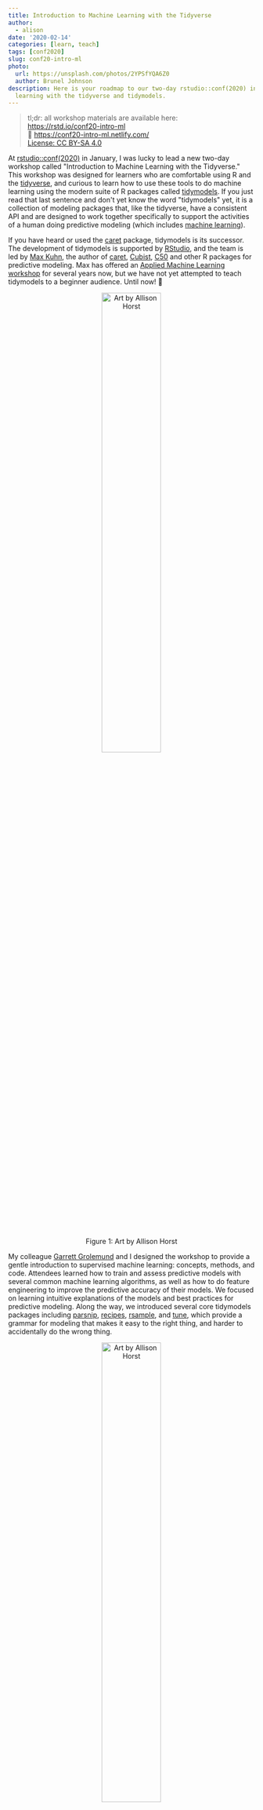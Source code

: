 ```yaml
---
title: Introduction to Machine Learning with the Tidyverse
author:
  - alison
date: '2020-02-14'
categories: [learn, teach]
tags: [conf2020]
slug: conf20-intro-ml
photo:
  url: https://unsplash.com/photos/2YPSfYQA6Z0
  author: Brunel Johnson
description: Here is your roadmap to our two-day rstudio::conf(2020) introductory workshop on machine
  learning with the tidyverse and tidymodels.
---
```




> tl;dr: all workshop materials are available here: <br>
> <i class="fab fa-github"></i> https://rstd.io/conf20-intro-ml <br>
> 🔗 https://conf20-intro-ml.netlify.com/ <br>
> <i class="fab fa-creative-commons fa-fw"></i> [License: CC BY-SA 4.0](https://creativecommons.org/licenses/by-sa/4.0/legalcode)

At [rstudio::conf(2020)](https://rstd.io/conf) in January, I was lucky to lead a new two-day workshop called "Introduction to Machine Learning with the Tidyverse." This workshop was designed for learners who are comfortable using R and the [tidyverse](https://www.tidyverse.org/), and curious to learn how to use these tools to do machine learning using the modern suite of R packages called [tidymodels](https://github.com/tidymodels). If you just read that last sentence and don't yet know the word "tidymodels" yet, it is a collection of modeling packages that, like the tidyverse, have a consistent API and are designed to work together specifically to support the activities of a human doing predictive modeling (which includes [machine learning](https://sebastianraschka.com/Articles/2014_intro_supervised_learning.html#machine-learning-and-pattern-classification)).

If you have heard or used the [caret](https://cran.r-project.org/web/packages/caret/caret.pdf) package, tidymodels is its successor. The development of tidymodels is supported by [RStudio](https://rstudio.com/), and the team is led by [Max Kuhn](https://twitter.com/topepos), the author of [caret](https://cran.r-project.org/web/packages/caret/caret.pdf), [Cubist](https://cran.r-project.org/web/packages/Cubist/index.html), [C50](https://cran.r-project.org/web/packages/C50/C50.pdf) and other R packages for predictive modeling. Max has offered an [Applied Machine Learning workshop](https://github.com/tidymodels/aml-training) for several years now, but we have not yet attempted to teach tidymodels to a beginner audience. Until now! 🎉

<div class="figure" style="text-align: center">
<a href="https://github.com/allisonhorst/stats-illustrations" target="_blank"><img src="parsnip.png" alt="Art by Allison Horst" width="49%" /></a>
<p class="caption">Figure 1: Art by Allison Horst</p>
</div>

My colleague [Garrett Grolemund](https://twitter.com/statgarrett?lang=en) and I designed the workshop to provide a gentle introduction to supervised machine learning: concepts, methods, and code. Attendees learned how to train and assess predictive models with several common machine learning algorithms, as well as how to do feature engineering to improve the predictive accuracy of their models. We focused on learning intuitive explanations of the models and best practices for predictive modeling. Along the way, we introduced several core tidymodels packages including [parsnip][parsnip], [recipes][recipes], [rsample][rsample], and [tune][tune], which provide a grammar for modeling that makes it easy to the right thing, and harder to accidentally do the wrong thing. 

<div class="figure" style="text-align: center">
<a href="https://github.com/allisonhorst/stats-illustrations" target="_blank"><img src="recipes.png" alt="Art by Allison Horst" width="49%" /></a>
<p class="caption">Figure 2: Art by Allison Horst</p>
</div>



## Prerequisite Knowledge

Before workshops for this year's conf were announced, we framed two questions to help potential learners gauge whether this workshop was the right one for them:

---

+ Can you use mutate and purrr to transform a data frame that contains list columns?

+ Can you use the ggplot2 package to make a large variety of graphs?

If you answered "no" to either question, you can brush up on these topics by working through the online tutorials at https://rstudio.cloud/learn/primers.

---

These questions were driven by the fact that when we started developing the workshop, using tidymodels required fairly advanced [purrr](https://purrr.tidyverse.org/) skills; see an end-to-end code example from Max's Applied Machine Learning workshop at rstudio::conf(2019) [here](https://github.com/topepo/rstudio-conf-2019/blob/2aaf4c24cd90cfa91cf2cdde256d68341f21133b/Materials/Part_2_Basic_Principles.R#L137-L212). 

However, between the time we first conceived of the workshop and when we taught it, a lot of the tidymodels API had changed (for the better). In hindsight, I would reframe with these questions *(rationale in italics)*:

+ Have you used R for statistics, that is, doing hypothesis tests or another kind of inferential modeling? *Comfort with at least `lm` and hopefully more packages/functions for modeling is helpful.*

+ Can you use the [pipe operator](https://r4ds.had.co.nz/transform.html#combining-multiple-operations-with-the-pipe) to combine a sequence of functions to transform objects in R (like a data frame)? *Tidymodels code uses pipes, but tends to be more for combining functions within a single package rather than across packages.*

+ Can you work with tibbles (or data frames) that contain [list columns](https://r4ds.had.co.nz/many-models.html#list-columns-1)? *Tidymodels code generally returns tibbles, often with list columns that you need to get comfortable with.*

+ Can you use [`dplyr::select()` helper functions](https://tidyselect.r-lib.org/reference/select_helpers.html)? *This helps when composing [recipes][recipes] for feature engineering.*


## Packages

We set up [RStudio Server Pro](https://rstudio.com/products/rstudio-server-pro/) workspaces for all workshop attendees, which provided more horsepower for running some of the more computationally intensive models, and which came pre-loaded with all the workshop exercises as R Markdown files and the packages needed to do them pre-installed. For those who wished to follow along on their local machine, we provided the packages needed as [prework](https://conf20-intro-ml.netlify.com/prework/).

The code made heavy use of packages from the [tidyverse](https://tidyverse.tidyverse.org/) and [tidymodels](https://tidymodels.github.io/tidymodels/):


```r
install.packages(c("tidyverse", "tidymodels"))
```

Like the [tidyverse](https://tidyverse.tidyverse.org/), [tidymodels](https://tidymodels.github.io/tidymodels/) is a meta-package that bundles most of the building blocks we needed:


```r
library(tidymodels)
```

```
## ── Attaching packages ────────────────────────────────────────────────────────────────────────────────── tidymodels 0.0.3 ──
```

```
## ✓ broom     0.5.3          ✓ purrr     0.3.3     
## ✓ dials     0.0.4          ✓ recipes   0.1.9     
## ✓ dplyr     0.8.4          ✓ rsample   0.0.5     
## ✓ ggplot2   3.2.1          ✓ tibble    2.1.3     
## ✓ infer     0.5.1          ✓ yardstick 0.0.4     
## ✓ parsnip   0.0.4.9000
```

```
## ── Conflicts ───────────────────────────────────────────────────────────────────────────────────── tidymodels_conflicts() ──
## x purrr::discard()    masks scales::discard()
## x dplyr::filter()     masks stats::filter()
## x dplyr::lag()        masks stats::lag()
## x ggplot2::margin()   masks dials::margin()
## x recipes::step()     masks stats::step()
## x recipes::yj_trans() masks scales::yj_trans()
```

Two tidymodels packages were not yet on CRAN at the time of the workshop. We installed the development versions of [workflows][workflows] and [tune][tune] from GitHub.


```r
# install once per machine
install.packages("remotes")
remotes::install_github(c("tidymodels/workflows",
                          "tidymodels/tune"))

# load once per work session
library(workflows)
library(tune)
```

We also used some non-tidymodels packages as well:


```r
install.packages(c("kknn", "rpart", "rpart.plot", "rattle", 
                   "AmesHousing", "ranger", "partykit", "vip"))

# and

remotes::install_github("tidymodels/modeldata")
```

## Teaching Infrastructure

+ **RStudio Server Pro:** Our [RStudio Server Pro](https://rstudio.com/products/rstudio-server-pro/) workspaces used Amazon compute optimized [`c5.large` instances](https://aws.amazon.com/ec2/instance-types/) with 2 vCPUs and 4 GiB memory for each learner.

+ **Slides:** I used the [xaringan package](https://github.com/yihui/xaringan) to build all my slides in R Markdown. The source files all live within the [`site/static/slides`](https://github.com/rstudio-conf-2020/intro-to-ml-tidy/tree/master/site/static/slides) folder of the repository. 

    + For a xaringan tutorial, you can see my rstudio::conf(2019) workshop slides [here](https://arm.rbind.io/slides/xaringan.html#1). 
    + I also highly recommend the [countdown package](https://pkg.garrickadenbuie.com/countdown/#1), which I used to create the exercise timers ⏳.

+ **Workshop website:** I used the [blogdown R package](https://bookdown.org/yihui/blogdown/) to build the [website](https://conf20-intro-ml.netlify.com), with the [Hugo academic theme](https://themes.gohugo.io/academic/) with a custom CSS designed by [Desirée De Leon](http://desiree.rbind.io/). If you want to re-use my workshop website (you'll need [GitHub](https://github.com/) and [Netlify](https://www.netlify.com/) accounts), click on *Deploy to Netlify* button at the top of my [`README`](https://github.com/rstudio-conf-2020/intro-to-ml-tidy/blob/master/README.md) 🚀

In the rest of this post, I'll walk you through the materials available through the [workshop website](https://conf20-intro-ml.netlify.com/):

<iframe src="https://conf20-intro-ml.netlify.com/" width="100%" height="400px"></iframe>

## Materials

The workshop consisted of 8 sessions. In each session, we presented slides interspersed with timed group activities and independent coding exercises. All of these links are also available on our [website](https://conf20-intro-ml.netlify.com/materials/).

<!--
| session | slides                                 | Exercises + Solutions                   | 
|---------|----------------------------------------|-----------------------------------------|
| 00      | [Welcome & Introductions][00-slides]   |                                         |
| 01      | [Predicting][01-slides]                | [Exercises][01-ex], [Solutions][01-sol] |
| 02      | [Classifying][02-slides]               | [Exercises][02-ex], [Solutions][02-sol] |
| 03      | [Sampling & Resampling][03-slides]     |                                         |
| 04      | [Ensembling][04-slides]                | [Exercises][04-ex], [Solutions][04-sol] |
| 05      | [Workflows][05-slides]                 | [Exercises][05-ex], [Solutions][05-sol] |
| 06      | [Recipes][06-slides]                   | [Exercises][06-ex], [Solutions][06-sol] |
| 07      | [Cross-validation][07-slides]          | [Exercises][07-ex], [Solutions][07-sol] |
| 08      | [Tuning][08-slides]                    | [Exercises][08-ex], [Solutions][08-sol] |
-->

<!--html_preserve--><style>html {
  font-family: -apple-system, BlinkMacSystemFont, 'Segoe UI', Roboto, Oxygen, Ubuntu, Cantarell, 'Helvetica Neue', 'Fira Sans', 'Droid Sans', Arial, sans-serif;
}

#vzozeyenpg .gt_table {
  display: table;
  border-collapse: collapse;
  margin-left: auto;
  margin-right: auto;
  color: #333333;
  font-size: 16px;
  background-color: #FFFFFF;
  width: auto;
  border-top-style: solid;
  border-top-width: 2px;
  border-top-color: #A8A8A8;
  border-bottom-style: solid;
  border-bottom-width: 2px;
  border-bottom-color: #A8A8A8;
}

#vzozeyenpg .gt_heading {
  background-color: #FFFFFF;
  border-bottom-color: #FFFFFF;
  border-left-style: hidden;
  border-left-width: 1px;
  border-left-color: #D3D3D3;
  border-right-style: hidden;
  border-right-width: 1px;
  border-right-color: #D3D3D3;
}

#vzozeyenpg .gt_title {
  color: #333333;
  font-size: 125%;
  font-weight: initial;
  padding-top: 4px;
  padding-bottom: 4px;
  border-bottom-color: #FFFFFF;
  border-bottom-width: 0;
}

#vzozeyenpg .gt_subtitle {
  color: #333333;
  font-size: 85%;
  font-weight: initial;
  padding-top: 0;
  padding-bottom: 4px;
  border-top-color: #FFFFFF;
  border-top-width: 0;
}

#vzozeyenpg .gt_bottom_border {
  border-bottom-style: solid;
  border-bottom-width: 2px;
  border-bottom-color: #D3D3D3;
}

#vzozeyenpg .gt_col_headings {
  border-top-style: solid;
  border-top-width: 2px;
  border-top-color: #D3D3D3;
  border-bottom-style: solid;
  border-bottom-width: 2px;
  border-bottom-color: #D3D3D3;
  border-left-style: none;
  border-left-width: 1px;
  border-left-color: #D3D3D3;
  border-right-style: none;
  border-right-width: 1px;
  border-right-color: #D3D3D3;
}

#vzozeyenpg .gt_col_heading {
  color: #333333;
  background-color: #FFFFFF;
  font-size: 100%;
  font-weight: normal;
  text-transform: inherit;
  vertical-align: bottom;
  padding-top: 4px;
  padding-bottom: 4px;
  padding-left: 5px;
  padding-right: 5px;
  overflow-x: hidden;
}

#vzozeyenpg .gt_column_spanner {
  color: #333333;
  background-color: #FFFFFF;
  font-size: 100%;
  font-weight: normal;
  text-transform: inherit;
  vertical-align: bottom;
  border-bottom-style: solid;
  border-bottom-width: 2px;
  border-bottom-color: #D3D3D3;
  padding-top: 4px;
  padding-bottom: 4px;
  overflow-x: hidden;
  display: inline-block;
  width: 97%;
}

#vzozeyenpg .gt_group_heading {
  padding: 8px;
  color: #333333;
  background-color: #FFFFFF;
  font-size: 100%;
  font-weight: initial;
  text-transform: inherit;
  border-top-style: solid;
  border-top-width: 2px;
  border-top-color: #D3D3D3;
  border-bottom-style: solid;
  border-bottom-width: 2px;
  border-bottom-color: #D3D3D3;
  border-left-style: none;
  border-left-width: 1px;
  border-left-color: #D3D3D3;
  border-right-style: none;
  border-right-width: 1px;
  border-right-color: #D3D3D3;
  vertical-align: middle;
}

#vzozeyenpg .gt_empty_group_heading {
  padding: 0.5px;
  color: #333333;
  background-color: #FFFFFF;
  font-size: 100%;
  font-weight: initial;
  border-top-style: solid;
  border-top-width: 2px;
  border-top-color: #D3D3D3;
  border-bottom-style: solid;
  border-bottom-width: 2px;
  border-bottom-color: #D3D3D3;
  vertical-align: middle;
}

#vzozeyenpg .gt_striped {
  background-color: rgba(128, 128, 128, 0.05);
}

#vzozeyenpg .gt_from_md > :first-child {
  margin-top: 0;
}

#vzozeyenpg .gt_from_md > :last-child {
  margin-bottom: 0;
}

#vzozeyenpg .gt_row {
  padding-top: 8px;
  padding-bottom: 8px;
  padding-left: 5px;
  padding-right: 5px;
  margin: 10px;
  border-top-style: solid;
  border-top-width: 1px;
  border-top-color: #D3D3D3;
  border-left-style: none;
  border-left-width: 1px;
  border-left-color: #D3D3D3;
  border-right-style: none;
  border-right-width: 1px;
  border-right-color: #D3D3D3;
  vertical-align: middle;
  overflow-x: hidden;
}

#vzozeyenpg .gt_stub {
  color: #333333;
  background-color: #FFFFFF;
  font-weight: initial;
  text-transform: inherit;
  border-right-style: solid;
  border-right-width: 2px;
  border-right-color: #D3D3D3;
  padding-left: 12px;
}

#vzozeyenpg .gt_summary_row {
  color: #333333;
  background-color: #FFFFFF;
  text-transform: inherit;
  padding-top: 8px;
  padding-bottom: 8px;
  padding-left: 5px;
  padding-right: 5px;
}

#vzozeyenpg .gt_first_summary_row {
  padding-top: 8px;
  padding-bottom: 8px;
  padding-left: 5px;
  padding-right: 5px;
  border-top-style: solid;
  border-top-width: 2px;
  border-top-color: #D3D3D3;
}

#vzozeyenpg .gt_grand_summary_row {
  color: #333333;
  background-color: #FFFFFF;
  text-transform: inherit;
  padding-top: 8px;
  padding-bottom: 8px;
  padding-left: 5px;
  padding-right: 5px;
}

#vzozeyenpg .gt_first_grand_summary_row {
  padding-top: 8px;
  padding-bottom: 8px;
  padding-left: 5px;
  padding-right: 5px;
  border-top-style: double;
  border-top-width: 6px;
  border-top-color: #D3D3D3;
}

#vzozeyenpg .gt_table_body {
  border-top-style: solid;
  border-top-width: 2px;
  border-top-color: #D3D3D3;
  border-bottom-style: solid;
  border-bottom-width: 2px;
  border-bottom-color: #D3D3D3;
}

#vzozeyenpg .gt_footnotes {
  color: #333333;
  background-color: #FFFFFF;
  border-bottom-style: none;
  border-bottom-width: 2px;
  border-bottom-color: #D3D3D3;
  border-left-style: none;
  border-left-width: 2px;
  border-left-color: #D3D3D3;
  border-right-style: none;
  border-right-width: 2px;
  border-right-color: #D3D3D3;
}

#vzozeyenpg .gt_footnote {
  margin: 0px;
  font-size: 90%;
  padding: 4px;
}

#vzozeyenpg .gt_sourcenotes {
  color: #333333;
  background-color: #FFFFFF;
  border-bottom-style: none;
  border-bottom-width: 2px;
  border-bottom-color: #D3D3D3;
  border-left-style: none;
  border-left-width: 2px;
  border-left-color: #D3D3D3;
  border-right-style: none;
  border-right-width: 2px;
  border-right-color: #D3D3D3;
}

#vzozeyenpg .gt_sourcenote {
  font-size: 90%;
  padding: 4px;
}

#vzozeyenpg .gt_left {
  text-align: left;
}

#vzozeyenpg .gt_center {
  text-align: center;
}

#vzozeyenpg .gt_right {
  text-align: right;
  font-variant-numeric: tabular-nums;
}

#vzozeyenpg .gt_font_normal {
  font-weight: normal;
}

#vzozeyenpg .gt_font_bold {
  font-weight: bold;
}

#vzozeyenpg .gt_font_italic {
  font-style: italic;
}

#vzozeyenpg .gt_super {
  font-size: 65%;
}

#vzozeyenpg .gt_footnote_marks {
  font-style: italic;
  font-size: 65%;
}
</style>
<div id="vzozeyenpg" style="overflow-x:auto;overflow-y:auto;width:auto;height:auto;"><table class="gt_table">
  
  <thead class="gt_col_headings">
    <tr>
      <th class="gt_col_heading gt_columns_bottom_border gt_left" rowspan="1" colspan="1">session</th>
      <th class="gt_col_heading gt_columns_bottom_border gt_left" rowspan="1" colspan="1">Slides</th>
      <th class="gt_col_heading gt_columns_bottom_border gt_center" rowspan="1" colspan="1">Materials</th>
    </tr>
  </thead>
  <tbody class="gt_table_body">
    <tr>
      <td class="gt_row gt_left"><div class='gt_from_md'><p>00</p>
</div></td>
      <td class="gt_row gt_left"><div class='gt_from_md'><p><a href='https://conf20-intro-ml.netlify.com/materials/00-welcome/'  target='_blank'>Welcome &amp; Introductions</a></p>
</div></td>
      <td class="gt_row gt_center"><div class='gt_from_md'></div></td>
    </tr>
    <tr>
      <td class="gt_row gt_left gt_striped"><div class='gt_from_md'><p>01</p>
</div></td>
      <td class="gt_row gt_left gt_striped"><div class='gt_from_md'><p><a href='https://conf20-intro-ml.netlify.com/materials/01-predicting/'  target='_blank'>Predicting</a></p>
</div></td>
      <td class="gt_row gt_center gt_striped"><div class='gt_from_md'><p><a href='https://github.com/rstudio-conf-2020/intro-to-ml-tidy/blob/master/materials/exercises/01-Prediction.Rmd'  target='_blank'>Exercises</a>, <a href='https://github.com/rstudio-conf-2020/intro-to-ml-tidy/blob/master/materials/solutions/01-Prediction.Rmd'  target='_blank'>Solutions</a></p>
</div></td>
    </tr>
    <tr>
      <td class="gt_row gt_left"><div class='gt_from_md'><p>02</p>
</div></td>
      <td class="gt_row gt_left"><div class='gt_from_md'><p><a href='https://conf20-intro-ml.netlify.com/materials/02-classifying/'  target='_blank'>Classifying</a></p>
</div></td>
      <td class="gt_row gt_center"><div class='gt_from_md'><p><a href='https://github.com/rstudio-conf-2020/intro-to-ml-tidy/blob/master/materials/exercises/02-Classification.Rmd'  target='_blank'>Exercises</a>, <a href='https://github.com/rstudio-conf-2020/intro-to-ml-tidy/blob/master/materials/solutions/02-Classification.Rmd'  target='_blank'>Solutions</a></p>
</div></td>
    </tr>
    <tr>
      <td class="gt_row gt_left gt_striped"><div class='gt_from_md'><p>03</p>
</div></td>
      <td class="gt_row gt_left gt_striped"><div class='gt_from_md'><p><a href='https://conf20-intro-ml.netlify.com/materials/03/'  target='_blank'>Sampling &amp; Resampling</a></p>
</div></td>
      <td class="gt_row gt_center gt_striped"><div class='gt_from_md'></div></td>
    </tr>
    <tr>
      <td class="gt_row gt_left"><div class='gt_from_md'><p>04</p>
</div></td>
      <td class="gt_row gt_left"><div class='gt_from_md'><p><a href='https://conf20-intro-ml.netlify.com/materials/04-ensembling/'  target='_blank'>Ensembling</a></p>
</div></td>
      <td class="gt_row gt_center"><div class='gt_from_md'><p><a href='https://github.com/rstudio-conf-2020/intro-to-ml-tidy/blob/master/materials/exercises/04-Ensembling.Rmd'  target='_blank'>Exercises</a>, <a href='https://github.com/rstudio-conf-2020/intro-to-ml-tidy/blob/master/materials/solutions/04-Ensembling.Rmd'  target='_blank'>Solutions</a></p>
</div></td>
    </tr>
    <tr>
      <td class="gt_row gt_left gt_striped"><div class='gt_from_md'><p>05</p>
</div></td>
      <td class="gt_row gt_left gt_striped"><div class='gt_from_md'><p><a href='https://conf20-intro-ml.netlify.com/materials/05-workflows/'  target='_blank'>Workflows</a></p>
</div></td>
      <td class="gt_row gt_center gt_striped"><div class='gt_from_md'><p><a href='https://github.com/rstudio-conf-2020/intro-to-ml-tidy/blob/master/materials/exercises/05-Workflows.Rmd'  target='_blank'>Exercises</a>, <a href='https://github.com/rstudio-conf-2020/intro-to-ml-tidy/blob/master/materials/solutions/05-Workflows.Rmd'  target='_blank'>Solutions</a></p>
</div></td>
    </tr>
    <tr>
      <td class="gt_row gt_left"><div class='gt_from_md'><p>06</p>
</div></td>
      <td class="gt_row gt_left"><div class='gt_from_md'><p><a href='https://conf20-intro-ml.netlify.com/materials/06-recipes/'  target='_blank'>Recipes</a></p>
</div></td>
      <td class="gt_row gt_center"><div class='gt_from_md'><p><a href='https://github.com/rstudio-conf-2020/intro-to-ml-tidy/blob/master/materials/exercises/06-Recipes.Rmd'  target='_blank'>Exercises</a>, <a href='https://github.com/rstudio-conf-2020/intro-to-ml-tidy/blob/master/materials/solutions/06-Recipes.Rmd'  target='_blank'>Solutions</a></p>
</div></td>
    </tr>
    <tr>
      <td class="gt_row gt_left gt_striped"><div class='gt_from_md'><p>07</p>
</div></td>
      <td class="gt_row gt_left gt_striped"><div class='gt_from_md'><p><a href='https://conf20-intro-ml.netlify.com/materials/07-cv/'  target='_blank'>Cross-validation</a></p>
</div></td>
      <td class="gt_row gt_center gt_striped"><div class='gt_from_md'><p><a href='https://github.com/rstudio-conf-2020/intro-to-ml-tidy/blob/master/materials/exercises/07-CV.Rmd'  target='_blank'>Exercises</a>, <a href='https://github.com/rstudio-conf-2020/intro-to-ml-tidy/blob/master/materials/solutions/07-CV.Rmd'  target='_blank'>Solutions</a></p>
</div></td>
    </tr>
    <tr>
      <td class="gt_row gt_left"><div class='gt_from_md'><p>08</p>
</div></td>
      <td class="gt_row gt_left"><div class='gt_from_md'><p><a href='https://conf20-intro-ml.netlify.com/materials/08-tune/'  target='_blank'>Tuning</a></p>
</div></td>
      <td class="gt_row gt_center"><div class='gt_from_md'><p><a href='https://github.com/rstudio-conf-2020/intro-to-ml-tidy/blob/master/materials/exercises/08-Tune.Rmd'  target='_blank'>Exercises</a>, <a href='https://github.com/rstudio-conf-2020/intro-to-ml-tidy/blob/master/materials/solutions/08-Tune.Rmd'  target='_blank'>Solutions</a></p>
</div></td>
    </tr>
  </tbody>
  
  
</table></div><!--/html_preserve-->




## Instructor Notes

We did a trial run of this workshop in December 2019 in Boston with about 20 participants, which proved one of [Greg Wilson's cardinal rules](https://teachtogether.tech/#the-rules):

> "Remember that no lesson survives first contact with learners…"

Actually, the workshop went pretty smoothly for a first run, and we received positive feedback from our attendees. But, like any good educators, Garrett and I decided that a content renovation would make the workshop **even better**. This decision was driven by a few observations:

1. We realized that the process of using a fitted model object for generating predictions was pretty new to many attendees. We needed to spend more time on this, so we beefed up our [early section on predicting][01-slides] considerably. This meant that [parsnip](https://tidymodels.github.io/parsnip/) was the first tidymodels package we introduced, which felt right! Parsnip probably should be the first tidymodels package to learn/teach to new users (previously, we had started with [rsample](https://tidymodels.github.io/rsample/)).

1. Many attendees were less familiar with resampling methods in general, and in particular with [bootstrap resampling](https://moderndive.com/8-confidence-intervals.html). Since bootstrapping is such a key concept, we pushed [cross-validation][07-slides] later and added an earlier section on [sampling and resampling][03-slides].

1. To lay out the red carpet for [ensembling][04-slides] (we worked up to bagging and random forest models), we spent some time working with and interpreting single decision trees, including a ["Guess the Animal" team activity](https://www.atarimagazines.com/v4n12/Animal.html) that helped to loosen everyone up on day 1.

1. A new, but very much welcome, kid on the tidymodels block appeared just before our workshop in December: [workflows](https://tidymodels.github.io/workflows/). For conf, we re-factored our approach to introduce workflows by bundling together formulas and parsnip model specifications *first* (via [`add_formula()`](https://tidymodels.github.io/workflows/reference/add_formula.html) and [`add_model()`](https://tidymodels.github.io/workflows/reference/add_model.html)), *then* introducing [recipes][06-slides] as a way to move beyond formulas and do feature engineering (substituting `add_formula()` with [`add_recipe()`](https://tidymodels.github.io/workflows/reference/add_recipe.html) instead).

1. To accomodate the new and improved content reorganization we envisioned, we hit a few code hiccups. Garrett and I made an executive decision to write some helper functions so that the code **just worked** and we kept the content on track. These were the earliest fitting functions we used on day 1, before transitioning to [`tune::fit_resamples()`](https://tidymodels.github.io/tune/reference/fit_resamples.html) and [`tune::tune_grid()`](https://tidymodels.github.io/tune/reference/tune_grid.html) on day 2 after introducing [cross-validation][07-slides]. 

    As an educator, this is typically something I try to avoid if possible, as my goal is to guide learners to be able to use the package APIs as designed independently. But debugging this specific error introduced too much [*"inessential weirdness"*](https://teachtogether.tech/#s:process-exercises) because:
    + we would have needed to describe things that were not really necessary to understand, and
    + these things were likely to alienate people (you can follow a discussion and reprex of one [error here](https://github.com/tidymodels/tune/issues/151)). 

    **Bottom-line:** If you are trying to follow these slides on your own,  open the accompanying exercise files for each slide deck and run the first chunk locally (look out for our helper functions named `fit_data()` and `fit_split()`). If you want to take the training wheels off and use the base tidymodels functions, you may run into similar errors, but roughly:
    
    + `fit_data()` = [`parsnip::fit()`](https://tidymodels.github.io/parsnip/reference/fit.html)
    + `fit_split()` = [`tune::last_fit()`](https://tidymodels.github.io/tune/reference/last_fit.html)

1. Finally, we re-worked most of our exercises (within R Markdown documents) to provide code templates that were either "fill-in-the-blanks" or "fix me" (i.e., replace or add arguments to already written code). On the first run, it became abundantly clear that, because tidymodels code can be verbose, we wore learners out with too much typing. In fact, we wore ourselves out typing. To reduce the typing (and cognitive) load, we tried to adopt a *no-code-chunk-left-blank* strategy so that learners did not feel like [this](https://www.youtube.com/watch?v=DUGN-12HHwQ) at the end:

<div class="figure" style="text-align: center">
<img src="long.png" alt="Video from YouTube." width="50%" />
<p class="caption">Figure 3: Video from <a href="https://www.youtube.com/watch?v=DUGN-12HHwQ">YouTube</a>.</p>
</div>


## What would I change?

In hindsight after teaching this material twice, I would try to make room for a final case study with a new dataset so that learners get a chance to create a full predictive modeling pipeline, from the initial split to the last fit. To make room for a case study, I would try to get workflows and recipes to join forces a bit earlier. One of the clearest benefits of using workflows is that you don't need to spend too much time monkeying around with the [prep](https://tidymodels.github.io/recipes/reference/prep.html), [bake](https://tidymodels.github.io/recipes/reference/bake.html), and [juice](https://tidymodels.github.io/recipes/reference/juice.html) functions from the [recipes][recipes] package, so we could shorten the bridge between presenting these two packages considerably. I also think that cross-validation and tuning could be more closely aligned timing-wise, since tuning with tidymodels is only possible with resampled data. 

## Thanks

I sincerely enjoyed developing this workshop with [Garrett](https://twitter.com/StatGarrett), getting a chance to work closely with [Max Kuhn](https://twitter.com/topepos) and [Davis Vaughan](https://twitter.com/dvaughan32) of the tidymodels team (now including the inimitable [Julia Silge](https://juliasilge.com/)!), and having the opportunity to introduce a new cohort of R and tidyverse users to [tidymodels](https://github.com/tidymodels). I hope the materials we developed are useful to learners and other educators too&mdash;if they are, [please let me know](https://twitter.com/apreshill), I'd love to hear about it.

And most of all&mdash;thanks to our Boston and San Francisco workshop participants! You all were a pleasure to model with.

Happy predictive modeling!

<img src="https://media.giphy.com/media/3ohhwKFBNijG4GJEYw/giphy.gif" style="display: block; margin: auto;" />

### Special thanks

This workshop was made possible by an ⭐ all-star ⭐ TA team- you can find out more about them on our [workshop website](https://conf20-intro-ml.netlify.com/people/).

<a href="https://conf20-intro-ml.netlify.com/people/" target="_blank"><img src="tas.png" width="100%" style="display: block; margin: auto;" /></a>

<div class="hline-top">
<i class="fas fa-binoculars"></i>&nbsp;&nbsp;&nbsp;<a href='/blog/2020/02/conf2020-workshops/'><em>Check out materials from the 18 other rstudio::conf(2020) workshops...</em></a>
</div>

[00-slides]: https://conf20-intro-ml.netlify.com/materials/00-welcome/

[01-slides]: https://conf20-intro-ml.netlify.com/materials/01-predicting/
[01-ex]: https://github.com/rstudio-conf-2020/intro-to-ml-tidy/blob/master/materials/exercises/01-Prediction.Rmd
[01-sol]: https://github.com/rstudio-conf-2020/intro-to-ml-tidy/blob/master/materials/solutions/01-Prediction.Rmd

[02-slides]: https://conf20-intro-ml.netlify.com/materials/02-classifying/
[02-ex]: https://github.com/rstudio-conf-2020/intro-to-ml-tidy/blob/master/materials/exercises/02-Classification.Rmd
[02-sol]: https://github.com/rstudio-conf-2020/intro-to-ml-tidy/blob/master/materials/solutions/02-Classification.Rmd

[03-slides]: https://conf20-intro-ml.netlify.com/materials/03/

[04-slides]: https://conf20-intro-ml.netlify.com/materials/04-ensembling/
[04-ex]: https://github.com/rstudio-conf-2020/intro-to-ml-tidy/blob/master/materials/exercises/04-Ensembling.Rmd
[04-sol]: https://github.com/rstudio-conf-2020/intro-to-ml-tidy/blob/master/materials/solutions/04-Ensembling.Rmd

[05-slides]: https://conf20-intro-ml.netlify.com/materials/05-workflows/
[05-ex]: https://github.com/rstudio-conf-2020/intro-to-ml-tidy/blob/master/materials/exercises/05-Workflows.Rmd
[05-sol]: https://github.com/rstudio-conf-2020/intro-to-ml-tidy/blob/master/materials/solutions/05-Workflows.Rmd

[06-slides]: https://conf20-intro-ml.netlify.com/materials/06-recipes/
[06-ex]: https://github.com/rstudio-conf-2020/intro-to-ml-tidy/blob/master/materials/exercises/06-Recipes.Rmd
[06-sol]: https://github.com/rstudio-conf-2020/intro-to-ml-tidy/blob/master/materials/solutions/06-Recipes.Rmd

[07-slides]: https://conf20-intro-ml.netlify.com/materials/07-cv/
[07-ex]: https://github.com/rstudio-conf-2020/intro-to-ml-tidy/blob/master/materials/exercises/07-CV.Rmd
[07-sol]: https://github.com/rstudio-conf-2020/intro-to-ml-tidy/blob/master/materials/solutions/07-CV.Rmd

[08-slides]: https://conf20-intro-ml.netlify.com/materials/08-tune/
[08-ex]: https://github.com/rstudio-conf-2020/intro-to-ml-tidy/blob/master/materials/exercises/08-Tune.Rmd
[08-sol]: https://github.com/rstudio-conf-2020/intro-to-ml-tidy/blob/master/materials/solutions/08-Tune.Rmd

[parsnip]: https://tidymodels.github.io/parsnip/
[rsample]: https://tidymodels.github.io/rsample/
[recipes]: https://tidymodels.github.io/recipes/
[yardstick]: https://tidymodels.github.io/yardstick/
[workflows]: https://tidymodels.github.io/workflows/
[tune]: https://tidymodels.github.io/tune/
